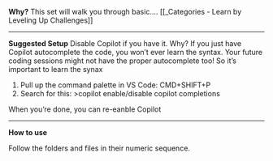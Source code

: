 
**Why?** This set will walk you through basic.... [[_Categories - Learn by Leveling Up Challenges]]

---

**Suggested Setup**
Disable Copilot if you have it.
Why? If you just have Copilot autocomplete the code, you won’t ever learn the syntax. Your future coding sessions might not have the proper autocomplete too! So it’s important to learn the synax

1. Pull up the command palette in VS Code: CMD+SHIFT+P
2. Search for this:
   \>copilot enable/disable copilot completions

When you’re done, you can re-eanble Copilot

---

**How to use**

Follow the folders and files in their numeric sequence.